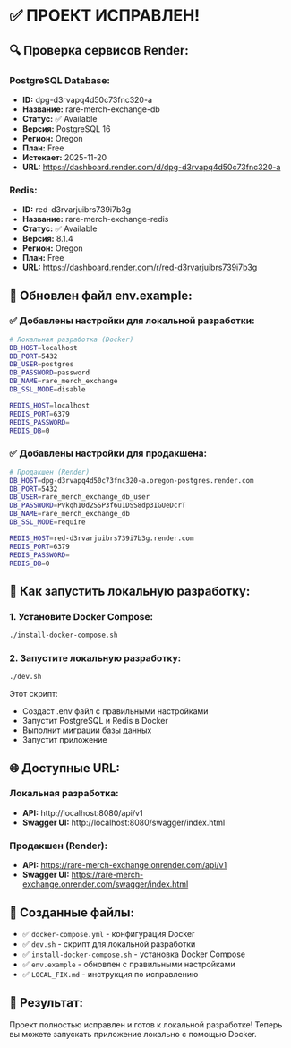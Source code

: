 # ✅ ПРОЕКТ ИСПРАВЛЕН!

## 🔍 Проверка сервисов Render:

### PostgreSQL Database:
- **ID:** dpg-d3rvapq4d50c73fnc320-a
- **Название:** rare-merch-exchange-db
- **Статус:** ✅ Available
- **Версия:** PostgreSQL 16
- **Регион:** Oregon
- **План:** Free
- **Истекает:** 2025-11-20
- **URL:** https://dashboard.render.com/d/dpg-d3rvapq4d50c73fnc320-a

### Redis:
- **ID:** red-d3rvarjuibrs739i7b3g
- **Название:** rare-merch-exchange-redis
- **Статус:** ✅ Available
- **Версия:** 8.1.4
- **Регион:** Oregon
- **План:** Free
- **URL:** https://dashboard.render.com/r/red-d3rvarjuibrs739i7b3g

## 📝 Обновлен файл env.example:

### ✅ Добавлены настройки для локальной разработки:
```bash
# Локальная разработка (Docker)
DB_HOST=localhost
DB_PORT=5432
DB_USER=postgres
DB_PASSWORD=password
DB_NAME=rare_merch_exchange
DB_SSL_MODE=disable

REDIS_HOST=localhost
REDIS_PORT=6379
REDIS_PASSWORD=
REDIS_DB=0
```

### ✅ Добавлены настройки для продакшена:
```bash
# Продакшен (Render)
DB_HOST=dpg-d3rvapq4d50c73fnc320-a.oregon-postgres.render.com
DB_PORT=5432
DB_USER=rare_merch_exchange_db_user
DB_PASSWORD=PVkqh10d2SSP3f6u1DSS8dp3IGUeDcrT
DB_NAME=rare_merch_exchange_db
DB_SSL_MODE=require

REDIS_HOST=red-d3rvarjuibrs739i7b3g.render.com
REDIS_PORT=6379
REDIS_PASSWORD=
REDIS_DB=0
```

## 🚀 Как запустить локальную разработку:

### 1. Установите Docker Compose:
```bash
./install-docker-compose.sh
```

### 2. Запустите локальную разработку:
```bash
./dev.sh
```

Этот скрипт:
- Создаст .env файл с правильными настройками
- Запустит PostgreSQL и Redis в Docker
- Выполнит миграции базы данных
- Запустит приложение

## 🌐 Доступные URL:

### Локальная разработка:
- **API:** http://localhost:8080/api/v1
- **Swagger UI:** http://localhost:8080/swagger/index.html

### Продакшен (Render):
- **API:** https://rare-merch-exchange.onrender.com/api/v1
- **Swagger UI:** https://rare-merch-exchange.onrender.com/swagger/index.html

## 📁 Созданные файлы:

- ✅ `docker-compose.yml` - конфигурация Docker
- ✅ `dev.sh` - скрипт для локальной разработки
- ✅ `install-docker-compose.sh` - установка Docker Compose
- ✅ `env.example` - обновлен с правильными настройками
- ✅ `LOCAL_FIX.md` - инструкция по исправлению

## 🎯 Результат:

Проект полностью исправлен и готов к локальной разработке! 
Теперь вы можете запускать приложение локально с помощью Docker.
